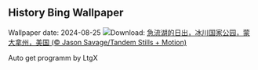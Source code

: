 ## History Bing Wallpaper
Wallpaper date: 2024-08-25
![](https://www.bing.com/th?id=OHR.SwiftcurrentLake_ZH-CN1513761894_UHD.jpg&w=1000)Download: [急流湖的日出，冰川国家公园，蒙大拿州，美国 (© Jason Savage/Tandem Stills + Motion)](https://www.bing.com/th?id=OHR.SwiftcurrentLake_ZH-CN1513761894_UHD.jpg)

Auto get programm by LtgX
